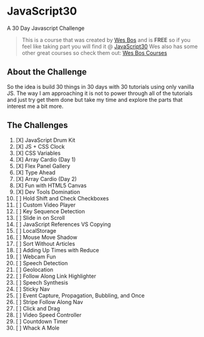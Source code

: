 # JavaScript30
A 30 Day Javascript Challenge

>This is a course that was created by [Wes Bos](https://github.com/wesbos) and is **FREE**
 so if you feel like taking part you will find it @ [JavaScript30](https://javascript30.com/account)
 Wes also has some other great courses so check them out: [Wes Bos Courses](http://wesbos.com/courses/)

## About the Challenge

So the idea is build 30 things in 30 days with 30 tutorials using only vanilla JS. The way I am approaching it is not to power through all
of the tutorials and just try get them done but take my time and explore the parts that interest me a bit more.

## The Challenges

1. [X] JavaScript Drum Kit
2. [X] JS + CSS Clock
3. [X] CSS Variables
4. [X] Array Cardio (Day 1)
5. [X] Flex Panel Gallery
6. [X] Type Ahead
7. [X] Array Cardio (Day 2)
8. [X] Fun with HTML5 Canvas
9. [X] Dev Tools Domination
10. [ ] Hold Shift and Check Checkboxes
11. [ ] Custom Video Player
12. [ ] Key Sequence Detection
13. [ ] Slide in on Scroll
14. [ ] JavaScript References VS Copying
15. [ ] LocalStorage
16. [ ] Mouse Move Shadow
17. [ ] Sort Without Articles
18. [ ] Adding Up Times with Reduce
19. [ ] Webcam Fun
20. [ ] Speech Detection
21. [ ] Geolocation
22. [ ] Follow Along Link Highlighter
23. [ ] Speech Synthesis
24. [ ] Sticky Nav
25. [ ] Event Capture, Propagation, Bubbling, and Once
26. [ ] Stripe Follow Along Nav
27. [ ] Click and Drag
28. [ ] Video Speed Controller
29. [ ] Countdown Timer
30. [ ] Whack A Mole

